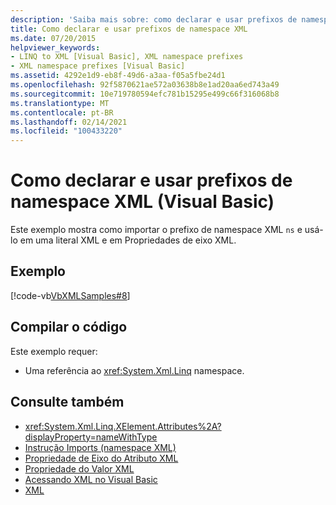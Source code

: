 ```yaml
---
description: 'Saiba mais sobre: como declarar e usar prefixos de namespace XML (Visual Basic)'
title: Como declarar e usar prefixos de namespace XML
ms.date: 07/20/2015
helpviewer_keywords:
- LINQ to XML [Visual Basic], XML namespace prefixes
- XML namespace prefixes [Visual Basic]
ms.assetid: 4292e1d9-eb8f-49d6-a3aa-f05a5fbe24d1
ms.openlocfilehash: 92f5870621ae572a03638b8e1ad20aa6ed743a49
ms.sourcegitcommit: 10e719780594efc781b15295e499c66f316068b8
ms.translationtype: MT
ms.contentlocale: pt-BR
ms.lasthandoff: 02/14/2021
ms.locfileid: "100433220"
---
```

# <a name="how-to-declare-and-use-xml-namespace-prefixes-visual-basic"></a>Como declarar e usar prefixos de namespace XML (Visual Basic)

Este exemplo mostra como importar o prefixo de namespace XML `ns` e usá-lo em uma literal XML e em Propriedades de eixo XML.  
  
## <a name="example"></a>Exemplo  

 [!code-vb[VbXMLSamples#8](~/samples/snippets/visualbasic/VS_Snippets_VBCSharp/VbXMLSamples/VB/XMLSamples3.vb#8)]  
  
## <a name="compile-the-code"></a>Compilar o código  

 Este exemplo requer:  
  
- Uma referência ao <xref:System.Xml.Linq> namespace.  
  
## <a name="see-also"></a>Consulte também

- <xref:System.Xml.Linq.XElement.Attributes%2A?displayProperty=nameWithType>
- [Instrução Imports (namespace XML)](../../../language-reference/statements/imports-statement-xml-namespace.md)
- [Propriedade de Eixo do Atributo XML](../../../language-reference/xml-axis/xml-attribute-axis-property.md)
- [Propriedade do Valor XML](../../../language-reference/xml-axis/xml-value-property.md)
- [Acessando XML no Visual Basic](accessing-xml.md)
- [XML](index.md)
